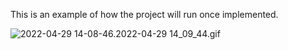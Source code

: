 


  

This is an example of how the project will run once implemented.

  

![2022-04-29 14-08-46.2022-04-29 14_09_44.gif](Notionimp/images/2022-04-29_14-08-46.2022-04-29_14_09_44.gif)

  

